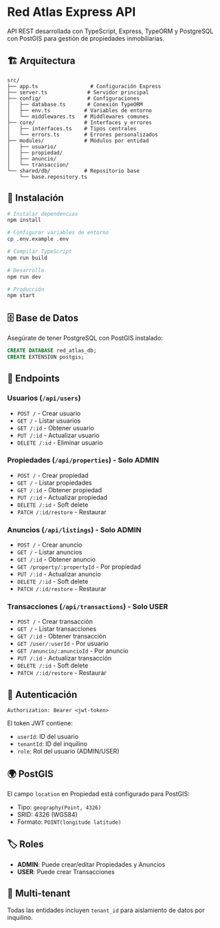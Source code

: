 # Red Atlas Express API

API REST desarrollada con TypeScript, Express, TypeORM y PostgreSQL con PostGIS para gestión de propiedades inmobiliarias.

## 🏗️ Arquitectura

```
src/
├── app.ts                 # Configuración Express
├── server.ts             # Servidor principal
├── config/               # Configuraciones
│   ├── database.ts       # Conexión TypeORM
│   ├── env.ts           # Variables de entorno
│   └── middlewares.ts   # Middlewares comunes
├── core/                # Interfaces y errores
│   ├── interfaces.ts    # Tipos centrales
│   └── errors.ts        # Errores personalizados
├── modules/             # Módulos por entidad
│   ├── usuario/
│   ├── propiedad/
│   ├── anuncio/
│   └── transaccion/
└── shared/db/           # Repositorio base
    └── base.repository.ts
```

## 🚀 Instalación

```bash
# Instalar dependencias
npm install

# Configurar variables de entorno
cp .env.example .env

# Compilar TypeScript
npm run build

# Desarrollo
npm run dev

# Producción
npm start
```

## 🗄️ Base de Datos

Asegúrate de tener PostgreSQL con PostGIS instalado:

```sql
CREATE DATABASE red_atlas_db;
CREATE EXTENSION postgis;
```

## 📡 Endpoints

### Usuarios (`/api/users`)
- `POST /` - Crear usuario
- `GET /` - Listar usuarios
- `GET /:id` - Obtener usuario
- `PUT /:id` - Actualizar usuario
- `DELETE /:id` - Eliminar usuario

### Propiedades (`/api/properties`) - Solo ADMIN
- `POST /` - Crear propiedad
- `GET /` - Listar propiedades
- `GET /:id` - Obtener propiedad
- `PUT /:id` - Actualizar propiedad
- `DELETE /:id` - Soft delete
- `PATCH /:id/restore` - Restaurar

### Anuncios (`/api/listings`) - Solo ADMIN
- `POST /` - Crear anuncio
- `GET /` - Listar anuncios
- `GET /:id` - Obtener anuncio
- `GET /property/:propertyId` - Por propiedad
- `PUT /:id` - Actualizar anuncio
- `DELETE /:id` - Soft delete
- `PATCH /:id/restore` - Restaurar

### Transacciones (`/api/transactions`) - Solo USER
- `POST /` - Crear transacción
- `GET /` - Listar transacciones
- `GET /:id` - Obtener transacción
- `GET /user/:userId` - Por usuario
- `GET /anuncio/:anuncioId` - Por anuncio
- `PUT /:id` - Actualizar transacción
- `DELETE /:id` - Soft delete
- `PATCH /:id/restore` - Restaurar

## 🔐 Autenticación

```
Authorization: Bearer <jwt-token>
```

El token JWT contiene:
- `userId`: ID del usuario
- `tenantId`: ID del inquilino
- `role`: Rol del usuario (ADMIN/USER)

## 🌍 PostGIS

El campo `location` en Propiedad está configurado para PostGIS:
- Tipo: `geography(Point, 4326)`
- SRID: 4326 (WGS84)
- Formato: `POINT(longitude latitude)`

## 🏷️ Roles

- **ADMIN**: Puede crear/editar Propiedades y Anuncios
- **USER**: Puede crear Transacciones

## 🔧 Multi-tenant

Todas las entidades incluyen `tenant_id` para aislamiento de datos por inquilino.